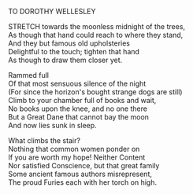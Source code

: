TO DOROTHY WELLESLEY  
  
STRETCH towards the moonless midnight of the trees,  
As though that hand could reach to where they stand,  
And they but famous old upholsteries  
Delightful to the touch; tighten that hand  
As though to draw them closer yet.  
  
Rammed full  
Of that most sensuous silence of the night  
(For since the horizon's bought strange dogs are still)  
Climb to your chamber full of books and wait,  
No books upon the knee, and no one there  
But a Great Dane that cannot bay the moon  
And now lies sunk in sleep.  
  
What climbs the stair?  
Nothing that common women ponder on  
If you are worth my hope! Neither Content  
Nor satisfied Conscience, but that great family  
Some ancient famous authors misrepresent,  
The proud Furies each with her torch on high.  
